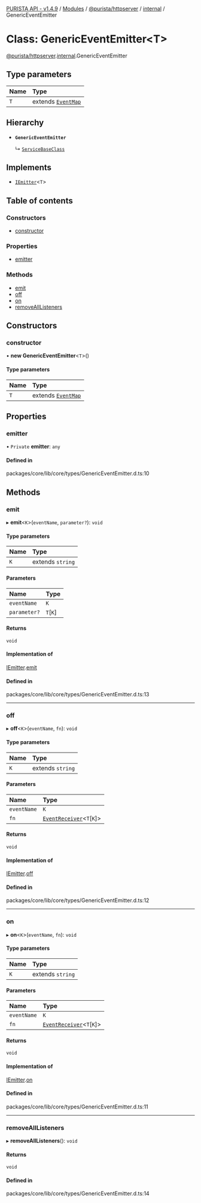 [PURISTA API - v1.4.9](../README.md) / [Modules](../modules.md) / [@purista/httpserver](../modules/purista_httpserver.md) / [internal](../modules/purista_httpserver.internal.md) / GenericEventEmitter

# Class: GenericEventEmitter<T\>

[@purista/httpserver](../modules/purista_httpserver.md).[internal](../modules/purista_httpserver.internal.md).GenericEventEmitter

## Type parameters

| Name | Type |
| :------ | :------ |
| `T` | extends [`EventMap`](../modules/purista_httpserver.internal.md#eventmap) |

## Hierarchy

- **`GenericEventEmitter`**

  ↳ [`ServiceBaseClass`](purista_httpserver.internal.ServiceBaseClass.md)

## Implements

- [`IEmitter`](../interfaces/purista_httpserver.internal.IEmitter.md)<`T`\>

## Table of contents

### Constructors

- [constructor](purista_httpserver.internal.GenericEventEmitter.md#constructor)

### Properties

- [emitter](purista_httpserver.internal.GenericEventEmitter.md#emitter)

### Methods

- [emit](purista_httpserver.internal.GenericEventEmitter.md#emit)
- [off](purista_httpserver.internal.GenericEventEmitter.md#off)
- [on](purista_httpserver.internal.GenericEventEmitter.md#on)
- [removeAllListeners](purista_httpserver.internal.GenericEventEmitter.md#removealllisteners)

## Constructors

### constructor

• **new GenericEventEmitter**<`T`\>()

#### Type parameters

| Name | Type |
| :------ | :------ |
| `T` | extends [`EventMap`](../modules/purista_httpserver.internal.md#eventmap) |

## Properties

### emitter

• `Private` **emitter**: `any`

#### Defined in

packages/core/lib/core/types/GenericEventEmitter.d.ts:10

## Methods

### emit

▸ **emit**<`K`\>(`eventName`, `parameter?`): `void`

#### Type parameters

| Name | Type |
| :------ | :------ |
| `K` | extends `string` |

#### Parameters

| Name | Type |
| :------ | :------ |
| `eventName` | `K` |
| `parameter?` | `T`[`K`] |

#### Returns

`void`

#### Implementation of

[IEmitter](../interfaces/purista_httpserver.internal.IEmitter.md).[emit](../interfaces/purista_httpserver.internal.IEmitter.md#emit)

#### Defined in

packages/core/lib/core/types/GenericEventEmitter.d.ts:13

___

### off

▸ **off**<`K`\>(`eventName`, `fn`): `void`

#### Type parameters

| Name | Type |
| :------ | :------ |
| `K` | extends `string` |

#### Parameters

| Name | Type |
| :------ | :------ |
| `eventName` | `K` |
| `fn` | [`EventReceiver`](../modules/purista_httpserver.internal.md#eventreceiver)<`T`[`K`]\> |

#### Returns

`void`

#### Implementation of

[IEmitter](../interfaces/purista_httpserver.internal.IEmitter.md).[off](../interfaces/purista_httpserver.internal.IEmitter.md#off)

#### Defined in

packages/core/lib/core/types/GenericEventEmitter.d.ts:12

___

### on

▸ **on**<`K`\>(`eventName`, `fn`): `void`

#### Type parameters

| Name | Type |
| :------ | :------ |
| `K` | extends `string` |

#### Parameters

| Name | Type |
| :------ | :------ |
| `eventName` | `K` |
| `fn` | [`EventReceiver`](../modules/purista_httpserver.internal.md#eventreceiver)<`T`[`K`]\> |

#### Returns

`void`

#### Implementation of

[IEmitter](../interfaces/purista_httpserver.internal.IEmitter.md).[on](../interfaces/purista_httpserver.internal.IEmitter.md#on)

#### Defined in

packages/core/lib/core/types/GenericEventEmitter.d.ts:11

___

### removeAllListeners

▸ **removeAllListeners**(): `void`

#### Returns

`void`

#### Defined in

packages/core/lib/core/types/GenericEventEmitter.d.ts:14
